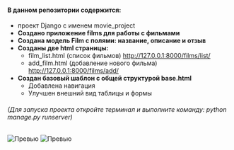 #### В данном репозитории содержится:
* проект Django с именем movie_project
* **Создано приложение films для работы с фильмами**
* **Создана модель Film с полями: название, описание и отзыв**
* **Созданы две html страницы:** 
  * film_list.html (список фильмов) http://127.0.0.1:8000/films/list/
  * add_film.html (добавление нового фильма) http://127.0.0.1:8000/films/add/
* **Создан базовый шаблон с общей структурой base.html**
  * Добавлена навигация 
  * Улучшен внешний вид таблицы и формы
###### (Для запуска проекта откройте терминал и выполните команду: python manage.py runserver)
![Превью](2.png)
![Превью](1.png)
